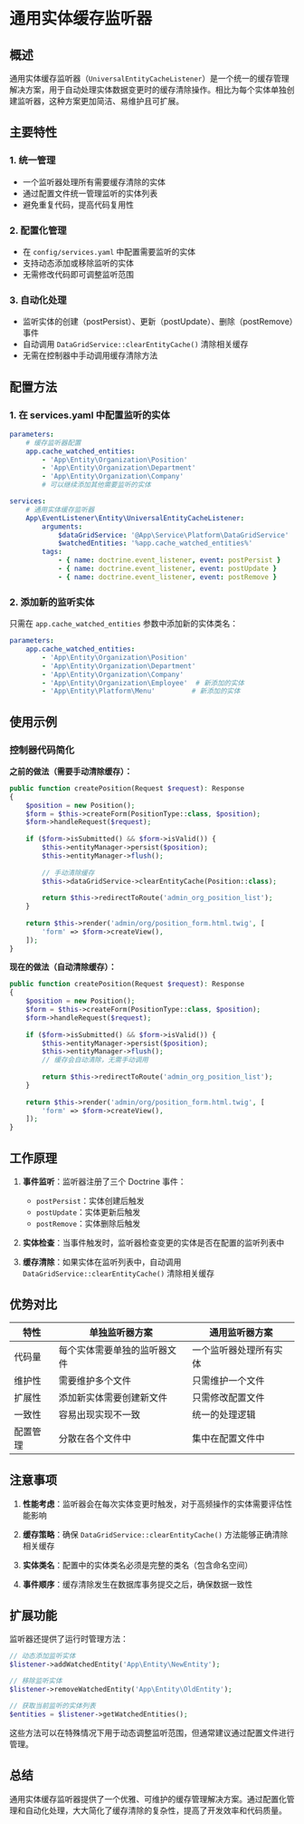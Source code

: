 # 通用实体缓存监听器

## 概述

通用实体缓存监听器（`UniversalEntityCacheListener`）是一个统一的缓存管理解决方案，用于自动处理实体数据变更时的缓存清除操作。相比为每个实体单独创建监听器，这种方案更加简洁、易维护且可扩展。

## 主要特性

### 1. 统一管理
- 一个监听器处理所有需要缓存清除的实体
- 通过配置文件统一管理监听的实体列表
- 避免重复代码，提高代码复用性

### 2. 配置化管理
- 在 `config/services.yaml` 中配置需要监听的实体
- 支持动态添加或移除监听的实体
- 无需修改代码即可调整监听范围

### 3. 自动化处理
- 监听实体的创建（postPersist）、更新（postUpdate）、删除（postRemove）事件
- 自动调用 `DataGridService::clearEntityCache()` 清除相关缓存
- 无需在控制器中手动调用缓存清除方法

## 配置方法

### 1. 在 services.yaml 中配置监听的实体

```yaml
parameters:
    # 缓存监听器配置
    app.cache_watched_entities:
        - 'App\Entity\Organization\Position'
        - 'App\Entity\Organization\Department'
        - 'App\Entity\Organization\Company'
        # 可以继续添加其他需要监听的实体

services:
    # 通用实体缓存监听器
    App\EventListener\Entity\UniversalEntityCacheListener:
        arguments:
            $dataGridService: '@App\Service\Platform\DataGridService'
            $watchedEntities: '%app.cache_watched_entities%'
        tags:
            - { name: doctrine.event_listener, event: postPersist }
            - { name: doctrine.event_listener, event: postUpdate }
            - { name: doctrine.event_listener, event: postRemove }
```

### 2. 添加新的监听实体

只需在 `app.cache_watched_entities` 参数中添加新的实体类名：

```yaml
parameters:
    app.cache_watched_entities:
        - 'App\Entity\Organization\Position'
        - 'App\Entity\Organization\Department'
        - 'App\Entity\Organization\Company'
        - 'App\Entity\Organization\Employee'  # 新添加的实体
        - 'App\Entity\Platform\Menu'         # 新添加的实体
```

## 使用示例

### 控制器代码简化

**之前的做法（需要手动清除缓存）：**
```php
public function createPosition(Request $request): Response
{
    $position = new Position();
    $form = $this->createForm(PositionType::class, $position);
    $form->handleRequest($request);
    
    if ($form->isSubmitted() && $form->isValid()) {
        $this->entityManager->persist($position);
        $this->entityManager->flush();
        
        // 手动清除缓存
        $this->dataGridService->clearEntityCache(Position::class);
        
        return $this->redirectToRoute('admin_org_position_list');
    }
    
    return $this->render('admin/org/position_form.html.twig', [
        'form' => $form->createView(),
    ]);
}
```

**现在的做法（自动清除缓存）：**
```php
public function createPosition(Request $request): Response
{
    $position = new Position();
    $form = $this->createForm(PositionType::class, $position);
    $form->handleRequest($request);
    
    if ($form->isSubmitted() && $form->isValid()) {
        $this->entityManager->persist($position);
        $this->entityManager->flush();
        // 缓存会自动清除，无需手动调用
        
        return $this->redirectToRoute('admin_org_position_list');
    }
    
    return $this->render('admin/org/position_form.html.twig', [
        'form' => $form->createView(),
    ]);
}
```

## 工作原理

1. **事件监听**：监听器注册了三个 Doctrine 事件：
   - `postPersist`：实体创建后触发
   - `postUpdate`：实体更新后触发
   - `postRemove`：实体删除后触发

2. **实体检查**：当事件触发时，监听器检查变更的实体是否在配置的监听列表中

3. **缓存清除**：如果实体在监听列表中，自动调用 `DataGridService::clearEntityCache()` 清除相关缓存

## 优势对比

| 特性 | 单独监听器方案 | 通用监听器方案 |
|------|----------------|----------------|
| 代码量 | 每个实体需要单独的监听器文件 | 一个监听器处理所有实体 |
| 维护性 | 需要维护多个文件 | 只需维护一个文件 |
| 扩展性 | 添加新实体需要创建新文件 | 只需修改配置文件 |
| 一致性 | 容易出现实现不一致 | 统一的处理逻辑 |
| 配置管理 | 分散在各个文件中 | 集中在配置文件中 |

## 注意事项

1. **性能考虑**：监听器会在每次实体变更时触发，对于高频操作的实体需要评估性能影响

2. **缓存策略**：确保 `DataGridService::clearEntityCache()` 方法能够正确清除相关缓存

3. **实体类名**：配置中的实体类名必须是完整的类名（包含命名空间）

4. **事件顺序**：缓存清除发生在数据库事务提交之后，确保数据一致性

## 扩展功能

监听器还提供了运行时管理方法：

```php
// 动态添加监听实体
$listener->addWatchedEntity('App\Entity\NewEntity');

// 移除监听实体
$listener->removeWatchedEntity('App\Entity\OldEntity');

// 获取当前监听的实体列表
$entities = $listener->getWatchedEntities();
```

这些方法可以在特殊情况下用于动态调整监听范围，但通常建议通过配置文件进行管理。

## 总结

通用实体缓存监听器提供了一个优雅、可维护的缓存管理解决方案。通过配置化管理和自动化处理，大大简化了缓存清除的复杂性，提高了开发效率和代码质量。